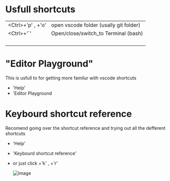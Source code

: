 # Usfull shortcuts 
|                        |                                        |
|------------------------|----------------------------------------|
|\<Ctrl>+'p' , <ctrl>+'o'| open vscode folder (usally git folder) | 
|\<Ctrl>+'`'             | Open/close/switch_to Terminal (bash)   |
|                        |                                        |
|                        |                                        |
|                        |                                        |
|                        |                                        |

# "Editor Playground"
This is usfull to for getting more familur with vscode shortcuts
- 'Help'
- 'Editor Playground 


# Keybourd shortcut reference
Recomend going over the shortcut reference and trying out all the defferent shortcuts
- 'Help'
- 'Keybourd shortcut reference'
- or just click <Ctrl>+'k' , <Ctrl>+'r' 

  
  
  ![image](https://user-images.githubusercontent.com/81047407/188631987-14b04648-11d0-4b16-891f-48457e1deac1.png)
